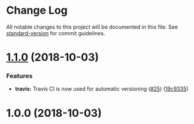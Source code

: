 # Change Log

All notable changes to this project will be documented in this file. See [standard-version](https://github.com/conventional-changelog/standard-version) for commit guidelines.

<a name="1.1.0"></a>
# [1.1.0](https://github.com/zieka/bonsai-ui/compare/v1.0.0...v1.1.0) (2018-10-03)


### Features

* **travis:** Travis CI is now used for automatic versioning ([#25](https://github.com/zieka/bonsai-ui/issues/25)) ([19c9335](https://github.com/zieka/bonsai-ui/commit/19c9335))



<a name="1.0.0"></a>

# 1.0.0 (2018-10-03)
